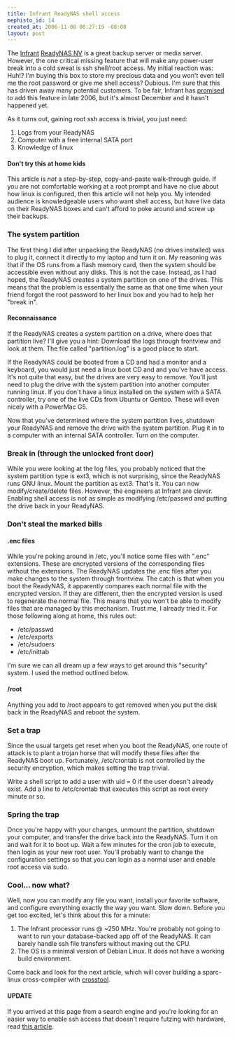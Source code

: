 ```yaml
--- 
title: Infrant ReadyNAS shell access
mephisto_id: 14
created_at: 2006-11-08 00:27:19 -08:00
layout: post
---
```

The [Infrant][] [ReadyNAS NV][] is a great backup server or media server. However, the one critical missing feature that will make any power-user break into a cold sweat is ssh shell/root access. My initial reaction was: Huh!? I'm buying this box to store my precious data and you won't even tell me the root password or give me shell access? Dubious. I'm sure that this has driven away many potential customers. To be fair, Infrant has [promised][] to add this feature in late 2006, but it's almost December and it hasn't happened yet.

[infrant]: http://www.infrant.com
[readynas nv]: http://www.infrant.com/products/products_details.php?name=ReadyNAS%20NV
[promised]: http://www.infrant.com/forum/viewtopic.php?t=3366

As it turns out, gaining root ssh access is trivial, you just need:

1. Logs from your ReadyNAS
2. Computer with a free internal SATA port
3. Knowledge of linux
 
#### Don't try this at home kids ####

This article is *not* a step-by-step, copy-and-paste walk-through guide. If you are not comfortable working at a root prompt and have no clue about how linux is configured, then this article will not help you. My intended audience is knowledgeable users who want shell access, but have live data on their ReadyNAS boxes and can't afford to poke around and screw up their backups.

### The system partition ###

The first thing I did after unpacking the ReadyNAS (no drives installed) was to plug it, connect it directly to my laptop and turn it on. My reasoning was that if the OS runs from a flash memory card, then the system should be accessible even without any disks. This is not the case. Instead, as I had hoped, the ReadyNAS creates a system partition on one of the drives. This means that the problem is essentially the same as that one time when your friend forgot the root password to her linux box and you had to help her "break in".

#### Reconnaissance ####

If the ReadyNAS creates a system partition on a drive, where does that partition live? I'll give you a hint: Download the logs through frontview and look at them. The file called "partition.log" is a good place to start.

If the ReadyNAS could be booted from a CD and had a monitor and a keyboard, you would just need a linux boot CD and and you've have access.  It's not quite that easy, but the drives are very easy to remove. You'll just need to plug the drive with the system partition into another computer running linux. If you don't have a linux installed on the system with a SATA controller, try one of the live CDs from Ubuntu or Gentoo. These will even nicely with a PowerMac G5.

Now that you've determined where the system partition lives, shutdown your ReadyNAS and remove the drive with the system partition. Plug it in to a computer with an internal SATA controller. Turn on the computer. 

### Break in (through the unlocked front door) ###

While you were looking at the log files, you probably noticed that the system partition type is ext3, which is not surprising, since the ReadyNAS runs GNU linux. Mount the partition as ext3. That's it. You can now modify/create/delete files. However, the engineers at Infrant are clever. Enabling shell access is not as simple as modifying /etc/passwd and putting the drive back in your ReadyNAS.

### Don't steal the marked bills ###

#### .enc files ####

While you're poking around in /etc, you'll notice some files with ".enc" extensions. These are encrypted versions of the corresponding files without the extensions. The ReadyNAS updates the .enc files after you make changes to the system through frontview. The catch is that when you boot the ReadyNAS, it apparently compares each normal file with the encrypted version. If they are different, then the encrypted version is used to regenerate the normal file. This means that you won't be able to modify files that are managed by this mechanism. Trust me, I already tried it. For those following along at home, this rules out:

* /etc/passwd
* /etc/exports
* /etc/sudoers
* /etc/inittab

I'm sure we can all dream up a few ways to get around this "security" system. I used the method outlined below.

#### /root ####

Anything you add to /root appears to get removed when you put the disk back in the ReadyNAS and reboot the system.

### Set a trap ###

Since the usual targets get reset when you boot the ReadyNAS, one route of attack is to plant a trojan horse that will modify these files after the ReadyNAS boot up. Fortunately, /etc/crontab is not controlled
by the security encryption, which makes setting the trap trivial.

Write a shell script to add a user with uid = 0 if the user doesn't already exist. Add a line to /etc/crontab that executes this script as root every minute or so.

### Spring the trap ###

Once you're happy with your changes, unmount the partition, shutdown your computer, and transfer the drive back into the ReadyNAS. Turn it on and wait for it to boot up. Wait a few minutes for the cron job to execute, then login as your new root user. You'll probably want to change the configuration settings so that you can login as a normal user and enable root access via sudo.

### Cool... now what? ###

Well, now you can modify any file you want, install your favorite software, and configure everything exactly the way you want. Slow down. Before you get too excited, let's think about this for a minute:

1. The Infrant processor runs @ ~250 MHz. You're probably not going to want to run your database-backed app off of the ReadyNAS. It can barely handle ssh file transfers without maxing out the CPU.
2. The OS is a minimal version of Debian Linux. It does not have a working build environment.

Come back and look for the next article, which will cover building a sparc-linux cross-compiler with [crosstool][].

[crosstool]: http://www.kegel.com/crosstool/

#### UPDATE ####
If you arrived at this page from a search engine and you're looking for an easier way to enable ssh access that doesn't require futzing with hardware, read [this article][].

[this article]: http://chapados.org/2007/5/6/readynas-shell-access-redux
